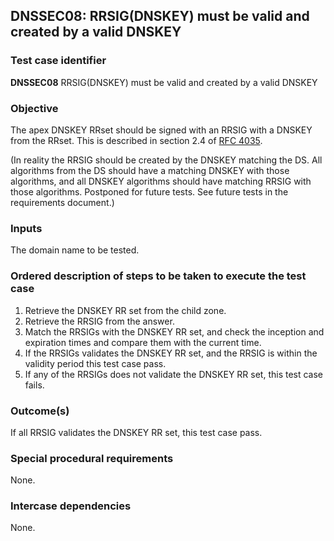 ## DNSSEC08: RRSIG(DNSKEY) must be valid and created by a valid DNSKEY

### Test case identifier
**DNSSEC08** RRSIG(DNSKEY) must be valid and created by a valid DNSKEY

### Objective

The apex DNSKEY RRset should be signed with an RRSIG with a DNSKEY from
the RRset. This is described in section 2.4 of [RFC 4035](http://tools.ietf.org/html/rfc4035#section-2.4).

(In reality the RRSIG should be created by the DNSKEY matching the DS. All
algorithms from the DS should have a matching DNSKEY with those algorithms,
and all DNSKEY algorithms should have matching RRSIG with those algorithms.
Postponed for future tests. See future tests in the requirements document.)

### Inputs

The domain name to be tested.

### Ordered description of steps to be taken to execute the test case

1. Retrieve the DNSKEY RR set from the child zone.
2. Retrieve the RRSIG from the answer.
3. Match the RRSIGs with the DNSKEY RR set, and check the inception and
   expiration times and compare them with the current time.
4. If the RRSIGs validates the DNSKEY RR set, and the RRSIG is within the
   validity period this test case pass.
5. If any of the RRSIGs does not validate the DNSKEY RR set, this test
   case fails.

### Outcome(s)

If all RRSIG validates the DNSKEY RR set, this test case pass.

### Special procedural requirements

None.

### Intercase dependencies

None.
